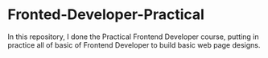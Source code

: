# Fronted-Developer-Practical
In this repository, I done the Practical Frontend Developer course, putting in practice all of basic of Frontend Developer to build basic web page designs.
